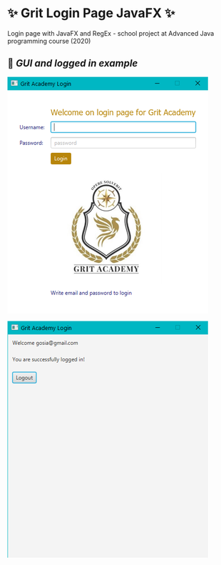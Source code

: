 # :sparkles: Grit Login Page JavaFX :sparkles:
Login page with JavaFX and RegEx - school project at Advanced Java programming course (2020)

## :pushpin: _GUI and logged in example_

![GL 1](/images/Grit_Login1.png)

![GL 2](/images/Grit_Login2.png)

